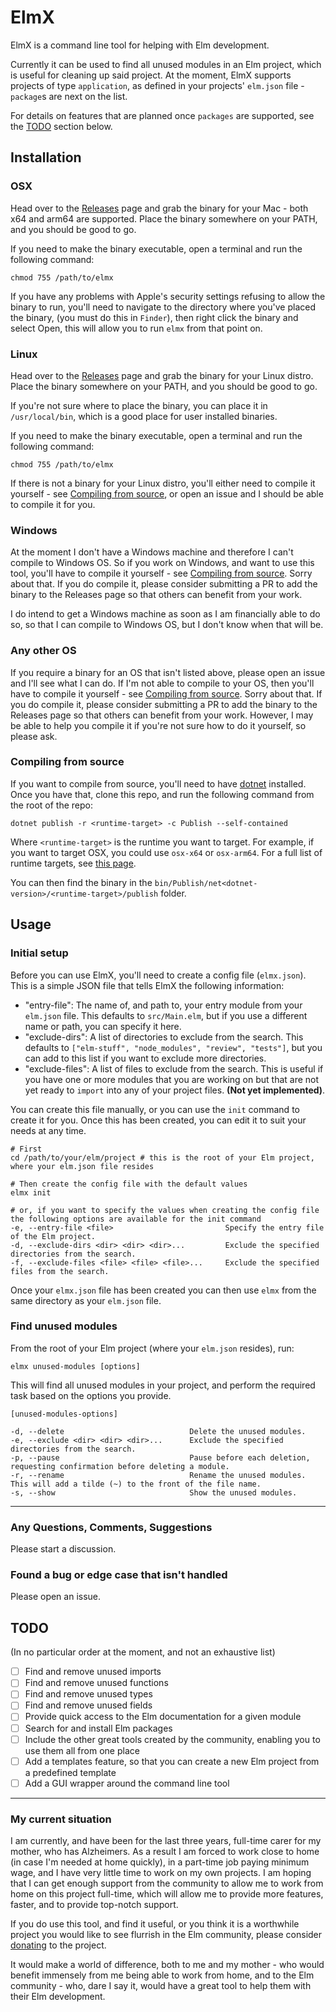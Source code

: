 # ElmX

ElmX is a command line tool for helping with Elm development.

Currently it can be used to find all unused modules in an Elm project, which is useful for cleaning up said project. At the moment, ElmX supports projects of type `application`, as defined in your projects' `elm.json` file - `package`s are next on the list.

For details on features that are planned once `packages` are supported, see the [TODO](#todo) section below.

## Installation

### OSX

Head over to the [Releases](https://github.com/phollyer/elmx/releases) page and grab the binary for your Mac - both x64 and arm64 are supported. Place the binary somewhere on your PATH, and you should be good to go.

If you need to make the binary executable, open a terminal and run the following command:

``` shell
chmod 755 /path/to/elmx
```

If you have any problems with Apple's security settings refusing to allow the binary to run, you'll need to navigate to the directory where you've placed the binary, (you must do this in `Finder`), then right click the binary and select Open, this will allow you to run `elmx` from that point on.

### Linux

Head over to the [Releases](https://github.com/phollyer/elmx/releases) page and grab the binary for your Linux distro. Place the binary somewhere on your PATH, and you should be good to go.

If you're not sure where to place the binary, you can place it in `/usr/local/bin`, which is a good place for user installed binaries.

If you need to make the binary executable, open a terminal and run the following command:

``` shell
chmod 755 /path/to/elmx
```

If there is not a binary for your Linux distro, you'll either need to compile it yourself - see [Compiling from source](#compiling-from-source), or open an issue and I should be able to compile it for you.

### Windows

At the moment I don't have a Windows machine and therefore I can't compile to Windows OS. So if you work on Windows, and want to use this tool, you'll have to compile it yourself - see [Compiling from source](#compiling-from-source). Sorry about that. If you do compile it, please consider submitting a PR to add the binary to the Releases page so that others can benefit from your work.

I do intend to get a Windows machine as soon as I am financially able to do so, so that I can compile to Windows OS, but I don't know when that will be.

### Any other OS

If you require a binary for an OS that isn't listed above, please open an issue and I'll see what I can do. If I'm not able to compile to your OS, then you'll have to compile it yourself - see [Compiling from source](#compiling-from-source). Sorry about that. If you do compile it, please consider submitting a PR to add the binary to the Releases page so that others can benefit from your work. However, I may be able to help you compile it if you're not sure how to do it yourself, so please ask.

### Compiling from source

If you want to compile from source, you'll need to have [dotnet](https://dotnet.microsoft.com/download) installed. Once you have that, clone this repo, and run the following command from the root of the repo:

``` shell
dotnet publish -r <runtime-target> -c Publish --self-contained
```

Where `<runtime-target>` is the runtime you want to target. For example, if you want to target OSX, you could use `osx-x64` or `osx-arm64`. For a full list of runtime targets, see [this page](https://docs.microsoft.com/en-us/dotnet/core/rid-catalog).

You can then find the binary in the `bin/Publish/net<dotnet-version>/<runtime-target>/publish` folder.

## Usage

### Initial setup

Before you can use ElmX, you'll need to create a config file (`elmx.json`). This is a simple JSON file that tells ElmX the following information:

- "entry-file": The name of, and path to, your entry module from your `elm.json` file. This defaults to `src/Main.elm`, but if you use a different name or path, you can specify it here.
- "exclude-dirs": A list of directories to exclude from the search. This defaults to `["elm-stuff", "node_modules", "review", "tests"]`, but you can add to this list if you want to exclude more directories.
- "exclude-files": A list of files to exclude from the search. This is useful if you have one or more modules that you are working on but that are not yet ready to `import` into any of your project files. __(Not yet implemented)__.

You can create this file manually, or you can use the `init` command to create it for you. Once this has been created, you can edit it to suit your needs at any time.

``` shell
# First
cd /path/to/your/elm/project # this is the root of your Elm project, where your elm.json file resides

# Then create the config file with the default values
elmx init

# or, if you want to specify the values when creating the config file the following options are available for the init command
-e, --entry-file <file>                         Specify the entry file of the Elm project.
-d, --exclude-dirs <dir> <dir> <dir>...         Exclude the specified directories from the search.
-f, --exclude-files <file> <file> <file>...     Exclude the specified files from the search.
```

Once your `elmx.json` file has been created you can then use `elmx` from the same directory as your `elm.json` file.

### Find unused modules

From the root of your Elm project (where your `elm.json` resides), run:

``` shell
elmx unused-modules [options]
```

This will find all unused modules in your project, and perform the required task based on the options you provide.

``` shell
[unused-modules-options]

-d, --delete                            Delete the unused modules.
-e, --exclude <dir> <dir> <dir>...      Exclude the specified directories from the search.
-p, --pause                             Pause before each deletion, requesting confirmation before deleting a module.
-r, --rename                            Rename the unused modules. This will add a tilde (~) to the front of the file name.
-s, --show                              Show the unused modules.
```

---

### Any Questions, Comments, Suggestions

Please start a discussion.

### Found a bug or edge case that isn't handled

Please open an issue.

## TODO

(In no particular order at the moment, and not an exhaustive list)

- [ ] Find and remove unused imports
- [ ] Find and remove unused functions
- [ ] Find and remove unused types
- [ ] Find and remove unused fields
- [ ] Provide quick access to the Elm documentation for a given module
- [ ] Search for and install Elm packages
- [ ] Include the other great tools created by the community, enabling you to use them all from one place
- [ ] Add a templates feature, so that you can create a new Elm project from a predefined template
- [ ] Add a GUI wrapper around the command line tool

---

### My current situation

I am currently, and have been for the last three years, full-time carer for my mother, who has Alzheimers. As a result I am forced to work close to home (in case I'm needed at home quickly), in a part-time job paying minimum wage, and I have very little time to work on my own projects. I am hoping that I can get enough support from the community to allow me to work from home on this project full-time, which will allow me to provide more features, faster, and to provide top-notch support.

If you do use this tool, and find it useful, or you think it is a worthwhile project you would like to see flurrish in the Elm community, please consider [donating](https://github.com/sponsors/phollyer) to the project.

It would make a world of difference, both to me and my mother - who would benefit immensely from me being able to work from home, and to the Elm community - who, dare I say it, would have a great tool to help them with their Elm development.
